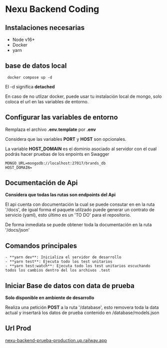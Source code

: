 # Nexu Backend Coding

## Instalaciones necesarias

- Node v16+
- Docker
- yarn

## base de datos local

```
 docker compose up -d

```

El -d significa **detached**

En caso de no utlizar docker, puede usar tu instalación local de mongo, solo coloca el url en las variables de entorno.

## Configurar las variables de entorno

Remplaza el archivo **.env.template** por **.env**

Considera que las variables **PORT** y **HOST** son opcionales.

La variable **HOST_DOMAIN** es el dominio asociado al servidor con el cual podrás hacer pruebas de los enpoints en Swagger

```
MONGO_URL=mongodb://localhost:27017/brands_db
HOST_DOMAIN=
```

## Documentación de Api

**Considera que todas las rutas son endpoints del Api**

El api cuenta con documentación la cual se puede consutar en en la ruta '/docs',
de igual forma el paquete utilzado puede generar un contrato de servicio (yaml),
esto último es un 'TO DO' para el repositorio.

De forma inmediata se puede obtener toda la documentación en la ruta '/docs/json'

## Comandos principales

    - **yarn dev**: Inicializa el servidor de desarrollo
    - **yarn test**: Ejecuta todo los test unitarios
    - **yarn test:watch**: Ejecuta todo los test unitarios escuchando todos los cambios dentro del los archivos .test

## Iniciar Base de datos con data de prueba

**Solo disponible en ambiente de desarrollo**

Realiza una petición **POST** a la ruta '/database', esto removera toda la data actual y insertará los datos de prueba contenido en /database/models.json

## Url Prod

[nexu-backend-prueba-production.up.railway.app](https://nexu-backend-prueba-production.up.railway.app)
